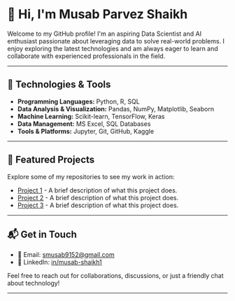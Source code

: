 # 👋 Hi, I'm Musab Parvez Shaikh

Welcome to my GitHub profile! I'm an aspiring Data Scientist and AI enthusiast passionate about leveraging data to solve real-world problems. I enjoy exploring the latest technologies and am always eager to learn and collaborate with experienced professionals in the field.

---

## 🧠 Technologies & Tools

- **Programming Languages:** Python, R, SQL
- **Data Analysis & Visualization:** Pandas, NumPy, Matplotlib, Seaborn
- **Machine Learning:** Scikit-learn, TensorFlow, Keras
- **Data Management:** MS Excel, SQL Databases
- **Tools & Platforms:** Jupyter, Git, GitHub, Kaggle

---

## 📂 Featured Projects

Explore some of my repositories to see my work in action:

- [Project 1](https://github.com/smusab9152/project1) - A brief description of what this project does.
- [Project 2](https://github.com/smusab9152/project2) - A brief description of what this project does.
- [Project 3](https://github.com/smusab9152/project3) - A brief description of what this project does.

---

## 📬 Get in Touch

- 📧 Email: [smusab9152@gmail.com](mailto:smusab9152@gmail.com)
- 🔗 LinkedIn: [in/musab-shaikh1](https://www.linkedin.com/in/musab-shaikh1)

Feel free to reach out for collaborations, discussions, or just a friendly chat about technology!

---
